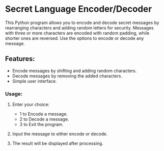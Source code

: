 # Secret Language Encoder/Decoder

This Python program allows you to encode and decode secret messages by rearranging characters and adding random letters for security. Messages with three or more characters are encoded with random padding, while shorter ones are reversed. Use the options to encode or decode any message.

## Features:
- Encode messages by shifting and adding random characters.
- Decode messages by removing the added characters.
- Simple user interface.

### Usage:
1. Enter your choice:
    - 1 to Encode a message.
    - 2 to Decode a message.
    - 3 to Exit the program.

2. Input the message to either encode or decode.

3. The result will be displayed after processing.
